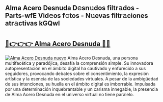 ## Alma Acero Desnuda D𝚎sn𝚞dos filtr𝚊dos - Parts-wfE Vid𝚎os f𝚘tos - N𝚞evas filtr𝚊ciones atr𝚊ctivas kGQwI

# <h2><a href="http://mbcatry.tromn.icu/?c=Alma+Acero+Desnuda">🔗👉👉👉 Alma Acero Desnuda 🔗🔗</a></h2>

[![Alma Acero Desnuda nuevo](https://i.imgur.com/pEAQMta.gif)](http://mbcatry.tromn.icu/?c=Alma+Acero+Desnuda)
Alma Acero Desnuda, una persona multifacética y paradójica, desafía la comprensión simple. Su innovadora autopresentación en el ámbito digital ha cautivado y enfurecido a sus seguidores, provocando debates sobre el consentimiento, la expresión artística y la esencia de las sociedades virtuales. A pesar de la ambigüedad de sus intenciones, su huella en el ámbito digital es imborrable. Impulsada por una determinación inquebrantable y un carisma innegable, la presencia de Alma Acero Desnuda en el universo virtual no tiene paralelo.
